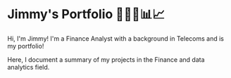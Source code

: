 # Jimmy's Portfolio 👨🏼‍💻📊📈
Hi, I'm Jimmy! I'm a Finance Analyst with a background in Telecoms and is my portfolio! 

Here, I document a summary of my projects in the Finance and data analytics field.
